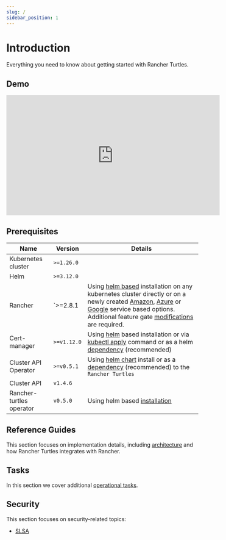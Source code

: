 ```yaml
---
slug: /
sidebar_position: 1
---
```


# Introduction

Everything you need to know about getting started with Rancher Turtles.

## Demo

<iframe width="560" height="315" src="https://www.youtube.com/embed/lGsr7KfBjgU?si=ORkzuAJjcdXUXMxh" title="YouTube video player" frameborder="0" allow="accelerometer; autoplay; clipboard-write; encrypted-media; gyroscope; picture-in-picture; web-share" allowfullscreen></iframe>

## Prerequisites


| Name                     | Version                                  | Details                                                                                                                                                                                                                                                                                                                                                                                                                                                                                                                                                                                                                                                                                                                                                                                                     |
| ------------------------ | ---------------------------------------- | ----------------------------------------------------------------------------------------------------------------------------------------------------------------------------------------------------------------------------------------------------------------------------------------------------------------------------------------------------------------------------------------------------------------------------------------------------------------------------------------------------------------------------------------------------------------------------------------------------------------------------------------------------------------------------------------------------------------------------------------------------------------------------------------------------------- |
| Kubernetes cluster       | `>=1.26.0`                               |                                                                                                                                                                                                                                                                                                                                                                                                                                                                                                                                                                                                                                                                                                                                                                                                             |
| Helm                     | `>=3.12.0`                               |                                                                                                                                                                                                                                                                                                                                                                                                                                                                                                                                                                                                                                                                                                                                                                                                             |
| Rancher                  | `>=2.8.1 | Using [helm based](https://ranchermanager.docs.rancher.com/pages-for-subheaders/install-upgrade-on-a-kubernetes-cluster#install-the-rancher-helm-chart) installation on any kubernetes cluster directly or on a newly created [Amazon](https://ranchermanager.docs.rancher.com/getting-started/installation-and-upgrade/install-upgrade-on-a-kubernetes-cluster/rancher-on-amazon-eks), [Azure](https://ranchermanager.docs.rancher.com/getting-started/installation-and-upgrade/install-upgrade-on-a-kubernetes-cluster/rancher-on-aks) or [Google](https://ranchermanager.docs.rancher.com/getting-started/installation-and-upgrade/install-upgrade-on-a-kubernetes-cluster/rancher-on-gke) service based options. Additional feature gate [modifications](rancher.md#installing-rancher) are required. |
| Cert-manager             | `>=v1.12.0`                              | Using [helm](https://cert-manager.io/docs/installation/helm/#installing-with-helm) based installation or via [kubectl apply](https://cert-manager.io/docs/installation/#default-static-install) command or as a helm [dependency](install_turtles_operator.md) (recommended)                                                                                                                                                                                                                                                                                                                                                                                                                                                                                                                             |
| Cluster API Operator     | `>=v0.5.1`                               | Using [helm chart](https://github.com/kubernetes-sigs/cluster-api-operator/blob/main/docs/README.md#method-2-use-helm-charts) install or as a [dependency](install_turtles_operator.md#install-cluster-api-operator-as-a-helm-dependency) (recommended) to the `Rancher Turtles`                                                                                                                                                                                                                                                                                                                                                                                                                                                                                                                                        |
| Cluster API              | `v1.4.6`                                 |                                                                                                                                                                                                                                                                                                                                                                                                                                                                                                                                                                                                                                                                                                                                                                                                             |
| Rancher-turtles operator | `v0.5.0`                                | Using helm based [installation](install_turtles_operator.md)                                                                                                                                                                                                                                                                                                                                                                                                                                                                                                                                                                                                                                                                                                                                              |

## Reference Guides

This section focuses on implementation details, including
[architecture](reference-guides/architecture/intro) and how Rancher Turtles integrates with Rancher.

## Tasks

In this section we cover additional [operational tasks](tasks/intro.md).

## Security

This section focuses on security-related topics:

- [SLSA](security/slsa.md)
